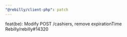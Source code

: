 ```yaml
---
"@rebilly/client-php": patch
---
```


feat(be): Modify POST /cashiers, remove expirationTime Rebilly/rebilly#14320
